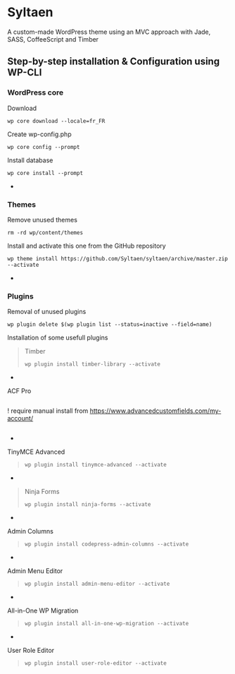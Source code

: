 # Syltaen
A custom-made WordPress theme using an MVC approach with Jade, SASS, CoffeeScript and Timber

## Step-by-step installation & Configuration using WP-CLI

### WordPress core

Download
```
wp core download --locale=fr_FR
````
Create wp-config.php
```
wp core config --prompt
```
Install database
```
wp core install --prompt
```
-
### Themes
Remove unused themes
```
rm -rd wp/content/themes
```
Install and activate this one from the GitHub repository
```
wp theme install https://github.com/Syltaen/syltaen/archive/master.zip --activate
```
-
### Plugins
Removal of unused plugins
```
wp plugin delete $(wp plugin list --status=inactive --field=name)
````
Installation of some usefull plugins

>Timber
>```
>wp plugin install timber-library --activate
>```
-
ACF Pro
>```
! require manual install from https://www.advancedcustomfields.com/my-account/
>```
-
TinyMCE Advanced
>```
>wp plugin install tinymce-advanced --activate
>```
-
> Ninja Forms
>```
>wp plugin install ninja-forms --activate
>```
-
Admin Columns
>```
>wp plugin install codepress-admin-columns --activate
>```
-
Admin Menu Editor
>```
>wp plugin install admin-menu-editor --activate
>```
-
All-in-One WP Migration
>```
>wp plugin install all-in-one-wp-migration --activate
>```
-
User Role Editor
>```
>wp plugin install user-role-editor --activate
>```